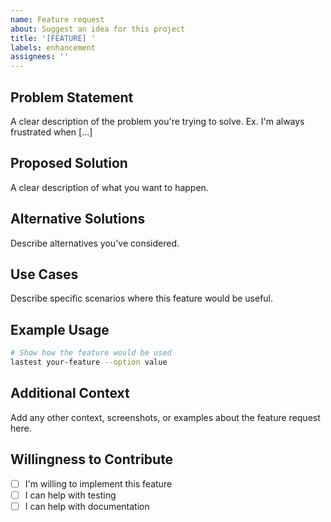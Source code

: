 ```yaml
---
name: Feature request
about: Suggest an idea for this project
title: '[FEATURE] '
labels: enhancement
assignees: ''
---
```


## Problem Statement
A clear description of the problem you're trying to solve.
Ex. I'm always frustrated when [...]

## Proposed Solution
A clear description of what you want to happen.

## Alternative Solutions
Describe alternatives you've considered.

## Use Cases
Describe specific scenarios where this feature would be useful.

## Example Usage
```bash
# Show how the feature would be used
lastest your-feature --option value
```

## Additional Context
Add any other context, screenshots, or examples about the feature request here.

## Willingness to Contribute
- [ ] I'm willing to implement this feature
- [ ] I can help with testing
- [ ] I can help with documentation
